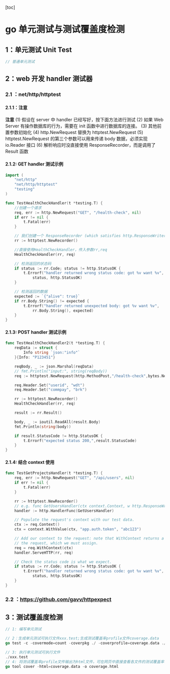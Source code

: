 [toc]

# go 单元测试与测试覆盖度检测

## 1：单元测试 Unit Test

```go
// 普通单元测试
```

## 2：web 开发 handler 测试器

### 2.1 ：net/http/httptest

#### 2.1.1：注意

**注意**
(1) 假设在 server 中 handler 已经写好，按下面方法进行测试
(2) 如果 Web Server 有操作数据库的行为，需要在 init 函数中进行数据库的连接。
(3) 其他前置参数初始化
(4) http.NewRequest 替换为 httptest.NewRequest
(5) httptest.NewRequest 的第三个参数可以用来传递 body 数据，必须实现 io.Reader 接口
(6) 解析响应时没直接使用 ResponseRecorder，而是调用了 Result 函数

#### 2.1.2: GET handler 测试示例

```go
import (
    "net/http"
    "net/http/httptest"
    "testing"
)

func TestHealthCheckHandler(t *testing.T) {
    //创建一个请求
    req, err := http.NewRequest("GET", "/health-check", nil)
    if err != nil {
        t.Fatal(err)
    }

    // 我们创建一个 ResponseRecorder (which satisfies http.ResponseWriter)来记录响应
    rr := httptest.NewRecorder()

    //直接使用HealthCheckHandler，传入参数rr,req
    HealthCheckHandler(rr, req)

    // 检测返回的状态码
    if status := rr.Code; status != http.StatusOK {
        t.Errorf("handler returned wrong status code: got %v want %v",
            status, http.StatusOK)
    }

    // 检测返回的数据
    expected := `{"alive": true}`
    if rr.Body.String() != expected {
        t.Errorf("handler returned unexpected body: got %v want %v",
            rr.Body.String(), expected)
    }
}

```

#### 2.1.3: POST handler 测试示例

```go
func TestHealthCheckHandler2(t *testing.T) {
    reqData := struct {
        Info string `json:"info"`
    }{Info: "P123451"}

    reqBody, _ := json.Marshal(reqData)
    // fmt.Println("input:", string(reqBody))
    req := httptest.NewRequest(http.MethodPost,"/health-check",bytes.NewReader(reqBody))

    req.Header.Set("userid", "wdt")
    req.Header.Set("commpay", "brk")

    rr := httptest.NewRecorder()
    HealthCheckHandler(rr, req)

    result := rr.Result()

    body, _ := ioutil.ReadAll(result.Body)
    fmt.Println(string(body))

    if result.StatusCode != http.StatusOK {
        t.Errorf("expected status 200,",result.StatusCode)
    }
}
```

#### 2.1.4: 结合 context 使用

```go
func TestGetProjectsHandler(t *testing.T) {
    req, err := http.NewRequest("GET", "/api/users", nil)
    if err != nil {
        t.Fatal(err)
    }

    rr := httptest.NewRecorder()
    // e.g. func GetUsersHandler(ctx context.Context, w http.ResponseWriter, r *http.Request)
    handler := http.HandlerFunc(GetUsersHandler)

    // Populate the request's context with our test data.
    ctx := req.Context()
    ctx = context.WithValue(ctx, "app.auth.token", "abc123")

    // Add our context to the request: note that WithContext returns a copy of
    // the request, which we must assign.
    req = req.WithContext(ctx)
    handler.ServeHTTP(rr, req)

    // Check the status code is what we expect.
    if status := rr.Code; status != http.StatusOK {
        t.Errorf("handler returned wrong status code: got %v want %v",
            status, http.StatusOK)
    }
}
```

### 2.2 ：https://github.com/gavv/httpexpect

## 3：测试覆盖度检测

```go
// 1: 编写单元测试

// 2：生成单元测试可执行文件xxx.test;生成测试覆盖率profile文件coverage.data
go test -c -covermode=count -coverpkg ./ -coverprofile=coverage.data ./

// 3: 执行单元测试可执行文件
./xxx.test
// 4: 将测试覆盖率profile文件输出为html文件，可在网页中直接查看各文件的测试覆盖率情况
go tool cover -html=coverage.data -o coverage.html
```
